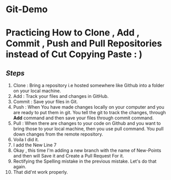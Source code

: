 # Git-Demo

# Practicing How to Clone , Add , Commit , Push and Pull Repositories instead of Cut Copying Paste : )

## _Steps_

1. Clone : Bring a repository i.e hosted somewhere like Github into a folder on your local machine.
2. Add : Track your files and changes in GitHub.
3. Commit : Save your files in Git.
4. Push : When You have made changes locally on your computer and you are ready to put them in git. You tell the git to track the changes, through **Add** command and then save your files through commit command.
5. Pull : When there are changes to your code on Github and you want to bring those to your local machine, then you use pull command. You pull down changes from the remote repository.
6. Voila I did it.
7. I add the New Line 7
8. Okay , this time I'm adding a new branch with the name of New-Points and then will Save it and Create a Pull Request For it.
9. Rectifying the Spelling mistake in the previous mistake.
   Let's do that again.
10. That did'nt work properly.
